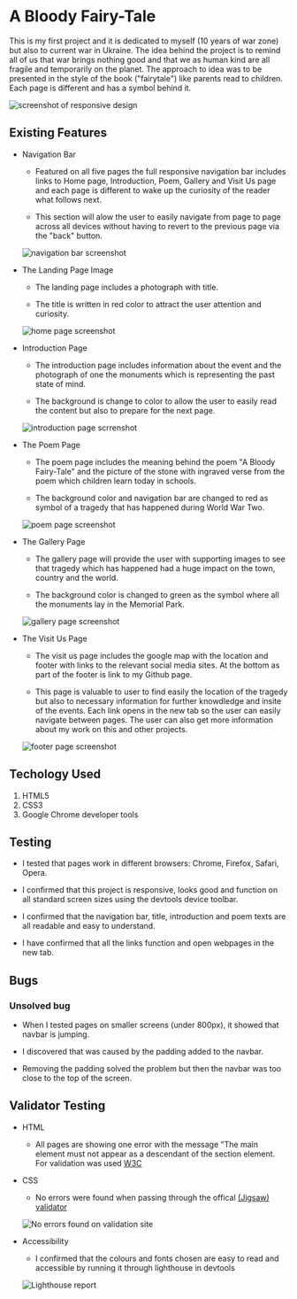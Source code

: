 # A Bloody Fairy-Tale

This is my first project and it is dedicated to myself (10 years of war zone) but also to current war in Ukraine. The idea behind the project is to remind all of us that war brings nothing good and that we as human kind are all fragile and temporarily on the planet. The approach to idea was to be presented in the style of the book ("fairytale") like parents read to children. Each page is different and has a symbol behind it.

![screenshot of responsive design](assets/documents.html/responsive-design.jpg)

## Existing Features

- Navigation Bar

  - Featured on all five pages the full responsive navigation bar includes links to Home page, Introduction, Poem, Gallery and Visit Us page and each page is different to wake up the curiosity of the reader what follows next.

  - This section will alow the user to easily navigate from page to page across all devices without having to revert to the previous page via the "back" button.

  ![navigation bar screenshot](assets/documents.html/navigation-bar.png)

- The Landing Page Image

  - The landing page includes a photograph with title.

  - The title is written in red color to attract the user attention and curiosity.

  ![home page screenshot](assets/documents.html/title.png)

- Introduction Page

  - The introduction page includes information about the event and the photograph of one the monuments which is representing the past state of mind.

  - The background is change to color to allow the user to easily read the content but also to prepare for the next page.

  ![introduction page scrrenshot](assets/documents.html/introd.png)

- The Poem Page

  - The poem page includes the meaning behind the poem "A Bloody Fairy-Tale" and the picture of the stone with ingraved verse from the poem which children learn today in schools.

  - The background color and navigation bar are changed to red as symbol of a tragedy that has happened during World War Two.

  ![poem page screenshot](assets/documents.html/poem.png)

- The Gallery Page

  - The gallery page will provide the user with supporting images to see that tragedy which has happened had a huge impact on the town, country and the world.

  - The background color is changed to green as the symbol where all the monuments lay in the Memorial Park.

  ![gallery page screenshot](assets/documents.html/gallery.png)

- The Visit Us Page

  - The visit us page includes the google map with the location and footer with links to the relevant social media sites. At the bottom as part of the footer is link to my Github page.

  - This page is valuable to user to find easily the location of the tragedy but also to necessary information for further knowdledge and insite of the events. Each link opens in the new tab so the user can easily navigate between pages. The user can also get more information about my work on this and other projects.

  ![footer page screenshot](assets/documents.html/footer.png)

## Techology Used

1. HTML5
2. CSS3
3. Google Chrome developer tools

## Testing

- I tested that pages work in different browsers: Chrome, Firefox, Safari, Opera.

- I confirmed that this project is responsive, looks good and function on all standard screen sizes using the devtools device toolbar.

- I confirmed that the navigation bar, title, introduction and poem texts are all readable and easy to understand.

- I have confirmed that all the links function and open webpages in the new tab.

## Bugs

### Unsolved bug

  * When I tested pages on smaller screens (under 800px), it showed that navbar is jumping.

  * I discovered that was caused by the padding added to the navbar.

  * Removing the padding solved the problem but then the navbar was too close to the top of the screen.

## Validator Testing

- HTML

  - All pages are showing one error with the message "The main element must not appear as a descendant of the section element. For validation was used [W3C](https://validator.w3.org)

- CSS

  - No errors were found when passing through the offical [(Jigsaw) validator](https://jigsaw.w3.org/css-validator/)

  ![No errors found on validation site](assets/documents.html/w3c-css-validator-results.png)

- Accessibility

  - I confirmed that the colours and fonts chosen are easy to read and accessible by running it through lighthouse in devtools

  ![Lighthouse report](assets/documents.html/lighthouse-report.png)
